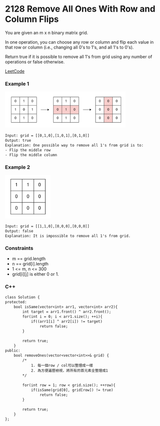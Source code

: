 # 2128 Remove All Ones With Row and Column Flips

You are given an m x n binary matrix grid.

In one operation, you can choose any row or column and flip each value in that row or column (i.e., changing all 0's to 1's, and all 1's to 0's).

Return true if it is possible to remove all 1's from grid using any number of operations or false otherwise.

[LeetCode](https://leetcode.cn/problems/remove-all-ones-with-row-and-column-flips/)


### Example 1


<img src="img/2128_1.png" width = "400"/>

```
Input: grid = [[0,1,0],[1,0,1],[0,1,0]]
Output: true
Explanation: One possible way to remove all 1's from grid is to:
- Flip the middle row
- Flip the middle column
```

### Example 2

<img src="img/2128_2.png" width = "150"/>

```
Input: grid = [[1,1,0],[0,0,0],[0,0,0]]
Output: false
Explanation: It is impossible to remove all 1's from grid.
```


### Constraints

* m == grid.length
* n == grid[i].length
* 1 <= m, n <= 300
* grid[i][j] is either 0 or 1.

### C++ 

```
class Solution {
protected:
    bool isSame(vector<int> arr1, vector<int> arr2){
        int target = arr1.front() ^ arr2.front();
        for(int i = 0; i < arr1.size(); ++i){
            if((arr1[i] ^ arr2[i]) != target)
                return false;
        }

        return true;
    }
public:
    bool removeOnes(vector<vector<int>>& grid) {
        /*
            1. 每一個row / col可以整理成一樣       
            2. 為方便遍歷檢視，將所有的首元素全整理成1     
        */

        for(int row = 1; row < grid.size(); ++row){
            if(isSame(grid[0], grid[row]) != true)
                return false;
        }        

        return true;
    }
};
```